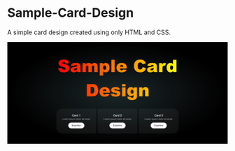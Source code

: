 # Sample-Card-Design
A simple card design created using only HTML and CSS.

![Card İmage](https://github.com/isaddemir/Sample-Card-Design/blob/main/images/card-image.jpg)
